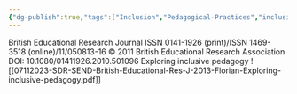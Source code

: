 ```yaml
---
{"dg-publish":true,"tags":["Inclusion","Pedagogical-Practices","inclusive-education","General-Education","Autism","Source"],"permalink":"/Sources/Articles/Exploring inclusive pedagogy/","dgPassFrontmatter":true}
---
```


British Educational Research Journal ISSN 0141-1926 (print)/ISSN 1469-3518 (online)/11/050813-16 © 2011 British Educational Research Association DOI: 10.1080/01411926.2010.501096 Exploring inclusive pedagogy
![[07112023-SDR-SEND-British-Educational-Res-J-2013-Florian-Exploring-inclusive-pedagogy.pdf]]